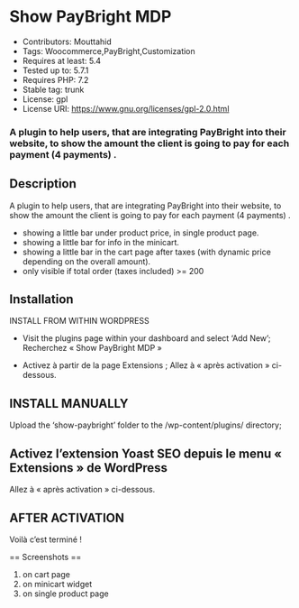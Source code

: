 # Show PayBright MDP #
* Contributors: Mouttahid
* Tags: Woocommerce,PayBright,Customization
* Requires at least: 5.4
* Tested up to: 5.7.1
* Requires PHP: 7.2
* Stable tag: trunk
* License: gpl
* License URI: https://www.gnu.org/licenses/gpl-2.0.html

### A plugin to help users, that are integrating PayBright into their website, to show the amount the client is going to pay for each payment (4 payments) . ###
 

## Description ##
A plugin to help users, that are integrating PayBright into their website, to show the amount the client is going to pay for each payment (4 payments) .
* showing a little bar under product price, in single product page.
* showing a little bar for info in the minicart.
* showing a little bar in the cart page after taxes (with dynamic price depending on the overall amount).
* only visible if total order (taxes included) >= 200

## Installation ##
INSTALL FROM WITHIN WORDPRESS

* Visit the plugins page within your dashboard and select ‘Add New’;
Recherchez « Show PayBright MDP »

* Activez à partir de la page Extensions ;
Allez à « après activation » ci-dessous.

## INSTALL MANUALLY ##
Upload the ‘show-paybright’ folder to the /wp-content/plugins/ directory;

## Activez l’extension Yoast SEO depuis le menu « Extensions » de WordPress ##
Allez à « après activation » ci-dessous.

## AFTER ACTIVATION ##
Voilà c’est terminé !

== Screenshots ==
1. on cart page
1. on minicart widget
1. on single product page
